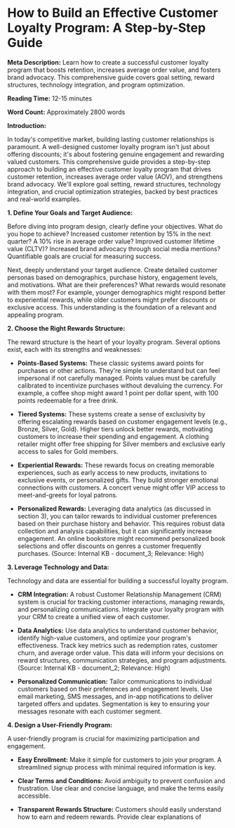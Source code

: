 # How to Build an Effective Customer Loyalty Program: A Step-by-Step Guide

**Meta Description:** Learn how to create a successful customer loyalty program that boosts retention, increases average order value, and fosters brand advocacy. This comprehensive guide covers goal setting, reward structures, technology integration, and program optimization.

**Reading Time:** 12-15 minutes

**Word Count:** Approximately 2800 words


**Introduction:**

In today's competitive market, building lasting customer relationships is paramount.  A well-designed customer loyalty program isn't just about offering discounts; it's about fostering genuine engagement and rewarding valued customers. This comprehensive guide provides a step-by-step approach to building an effective customer loyalty program that drives customer retention, increases average order value (AOV), and strengthens brand advocacy.  We'll explore goal setting, reward structures, technology integration, and crucial optimization strategies, backed by best practices and real-world examples.


**1. Define Your Goals and Target Audience:**

Before diving into program design, clearly define your objectives. What do you hope to achieve?  Increased customer retention by 15% in the next quarter? A 10% rise in average order value?  Improved customer lifetime value (CLTV)?  Increased brand advocacy through social media mentions?  Quantifiable goals are crucial for measuring success.

Next, deeply understand your target audience.  Create detailed customer personas based on demographics, purchase history, engagement levels, and motivations.  What are their preferences? What rewards would resonate with them most?  For example, younger demographics might respond better to experiential rewards, while older customers might prefer discounts or exclusive access.  This understanding is the foundation of a relevant and appealing program.


**2. Choose the Right Rewards Structure:**

The reward structure is the heart of your loyalty program. Several options exist, each with its strengths and weaknesses:

*   **Points-Based Systems:** These classic systems award points for purchases or other actions.  They're simple to understand but can feel impersonal if not carefully managed.  Points values must be carefully calibrated to incentivize purchases without devaluing the currency.  For example, a coffee shop might award 1 point per dollar spent, with 100 points redeemable for a free drink.

*   **Tiered Systems:** These systems create a sense of exclusivity by offering escalating rewards based on customer engagement levels (e.g., Bronze, Silver, Gold).  Higher tiers unlock better rewards, motivating customers to increase their spending and engagement.  A clothing retailer might offer free shipping for Silver members and exclusive early access to sales for Gold members.

*   **Experiential Rewards:** These rewards focus on creating memorable experiences, such as early access to new products, invitations to exclusive events, or personalized gifts.  They build stronger emotional connections with customers.  A concert venue might offer VIP access to meet-and-greets for loyal patrons.

*   **Personalized Rewards:** Leveraging data analytics (as discussed in section 3), you can tailor rewards to individual customer preferences based on their purchase history and behavior. This requires robust data collection and analysis capabilities, but it can significantly increase engagement.  An online bookstore might recommend personalized book selections and offer discounts on genres a customer frequently purchases.  (Source:  Internal KB - document_3; Relevance: High)


**3. Leverage Technology and Data:**

Technology and data are essential for building a successful loyalty program.

*   **CRM Integration:** A robust Customer Relationship Management (CRM) system is crucial for tracking customer interactions, managing rewards, and personalizing communications.  Integrate your loyalty program with your CRM to create a unified view of each customer.

*   **Data Analytics:**  Use data analytics to understand customer behavior, identify high-value customers, and optimize your program's effectiveness.  Track key metrics such as redemption rates, customer churn, and average order value.  This data will inform your decisions on reward structures, communication strategies, and program adjustments. (Source: Internal KB - document_2; Relevance: High)

*   **Personalized Communication:**  Tailor communications to individual customers based on their preferences and engagement levels.  Use email marketing, SMS messages, and in-app notifications to deliver targeted offers and updates.  Segmentation is key to ensuring your messages resonate with each customer segment.


**4. Design a User-Friendly Program:**

A user-friendly program is crucial for maximizing participation and engagement.

*   **Easy Enrollment:** Make it simple for customers to join your program.  A streamlined signup process with minimal required information is key.

*   **Clear Terms and Conditions:** Avoid ambiguity to prevent confusion and frustration.  Use clear and concise language, and make the terms easily accessible.

*   **Transparent Rewards Structure:** Customers should easily understand how to earn and redeem rewards.  Provide clear explanations of